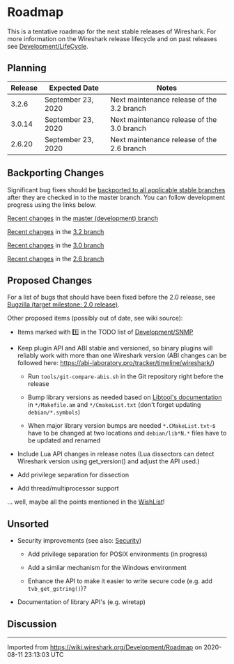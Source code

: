 # Roadmap

This is a tentative roadmap for the next stable releases of Wireshark. For more information on the Wireshark release lifecycle and on past releases see [Development/LifeCycle](/Development/LifeCycle).

## Planning

| **Release** | **Expected Date** | **Notes** |
| ---         |  ---              | ---       |
| 3.2.6       | September 23, 2020   | Next maintenance release of the 3.2 branch |
| 3.0.14      | September 23, 2020   | Next maintenance release of the 3.0 branch |
| 2.6.20      | September 23, 2020   | Next maintenance release of the 2.6 branch |

## Backporting Changes

Significant bug fixes should be [backported to all applicable stable branches](/Development/Backporting) after they are checked in to the master branch. You can follow development progress using the links below.

[Recent changes](https://code.wireshark.org/review/#/q/project:wireshark+AND+branch:master) in the [master (development) branch](https://code.wireshark.org/review/gitweb?p=wireshark.git;a=shortlog;h=refs/heads/master)

[Recent changes](https://code.wireshark.org/review/#/q/project:wireshark+AND+branch:master-3.2) in the [3.2 branch](https://code.wireshark.org/review/gitweb?p=wireshark.git;a=shortlog;h=refs/heads/master-3.2)

[Recent changes](https://code.wireshark.org/review/#/q/project:wireshark+AND+branch:master-3.0) in the [3.0 branch](https://code.wireshark.org/review/gitweb?p=wireshark.git;a=shortlog;h=refs/heads/master-3.0)

[Recent changes](https://code.wireshark.org/review/#/q/project:wireshark+AND+branch:master-2.6) in the [2.6 branch](https://code.wireshark.org/review/gitweb?p=wireshark.git;a=shortlog;h=refs/heads/master-2.6)

## Proposed Changes

For a list of bugs that should have been fixed before the 2.0 release, see [Bugzilla (target milestone: 2.0 release)](https://bugs.wireshark.org/bugzilla/buglist.cgi?resolution=---&target_milestone=2.0%20release).

Other proposed items (possibly out of date, see wiki source):

  - Items marked with :one: in the TODO list of [Development/SNMP](/Development/SNMP) <span class="comment" style="display:none">since rev148 2007-08-30</span>

  - Keep plugin API and ABI stable and versioned, so binary plugins will reliably work with more than one Wireshark version (ABI changes can be followed here: <https://abi-laboratory.pro/tracker/timeline/wireshark/>) <span class="comment" style="display:none">since rev2033 2011-10-30</span>
    
      - Run `tools/git-compare-abis.sh` in the Git repository right before the release <span class="comment" style="display:none">since rev2033 2011-10-30</span>
    
      - Bump library versions as needed based on [Libtool's documentation](http://www.gnu.org/software/libtool/manual/html_node/Updating-version-info.html) in `*/Makefile.am` and `*/CmakeList.txt` (don't forget updating `debian/*.symbols`) <span class="comment" style="display:none">since rev2033 2011-10-30 for autotools, rev3305 2014-05-30 for cmake</span>
    
      - When major library version bumps are needed `*.CMakeList.txt`-s have to be changed at two locations and `debian/lib*N.*` files have to be updated and renamed

  - Include Lua API changes in release notes (Lua dissectors can detect Wireshark version using get\_version() and adjust the API used.)

  - Add privilege separation for dissection <span class="comment" style="display:none">since rev10 2006-03-27</span>

  - Add thread/multiprocessor support <span class="comment" style="display:none">since rev12 2006-04-06</span>

... well, maybe all the points mentioned in the [WishList](/WishList)\!

## Unsorted

  - Security improvements (see also: [Security](/Security))
    
      - Add privilege separation for POSIX environments (in progress) <span class="comment" style="display:none">since rev8 2005-12-12</span>
    
      - Add a similar mechanism for the Windows environment <span class="comment" style="display:none">since forever rev1 2004-10-15</span>
    
      - Enhance the API to make it easier to write secure code (e.g. add `tvb_get_gstring()`)? <span class="comment" style="display:none">since forever rev1 2004-10-15</span>

  - Documentation of library API's (e.g. wiretap) <span class="comment" style="display:none">since forever rev1 2004-10-15</span>

## Discussion

---

Imported from https://wiki.wireshark.org/Development/Roadmap on 2020-08-11 23:13:03 UTC
